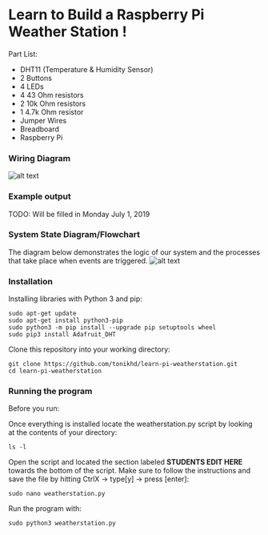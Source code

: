 # Learn to Build a Raspberry Pi Weather Station !
Part List:
- DHT11 (Temperature & Humidity Sensor)
- 2 Buttons
- 4 LEDs
- 4 43 Ohm resistors
- 2 10k Ohm resistors
- 1 4.7k Ohm resistor
- Jumper Wires
- Breadboard
- Raspberry Pi

### Wiring Diagram
![alt text](https://raw.githubusercontent.com/tonikhd/learn-pi-weatherstation/master/wswiringdiagram_bb.png)

### Example output
TODO: Will be filled in Monday July 1, 2019

### System State Diagram/Flowchart
The diagram below demonstrates the logic of our system and the processes that
take place when events are triggered.
![alt text](https://raw.githubusercontent.com/tonikhd/learn-pi-weatherstation/master/weatherstation_flowchart.png)

### Installation
Installing libraries with Python 3 and pip:
```
sudo apt-get update
sudo apt-get install python3-pip
sudo python3 -m pip install --upgrade pip setuptools wheel
sudo pip3 install Adafruit_DHT
```
Clone this repository into your working directory:
```
git clone https://github.com/tonikhd/learn-pi-weatherstation.git
cd learn-pi-weatherstation
```

### Running the program
Before you run:

Once everything is installed locate the weatherstation.py script by looking at
the contents of your directory:
```
ls -l
```
Open the script and located the section labeled **STUDENTS EDIT HERE** towards
the bottom of the script. Make sure to follow the instructions and save the file
by hitting CtrlX -> type[y] -> press [enter]:
```
sudo nano weatherstation.py
```
Run the program with:
```
sudo python3 weatherstation.py
```
